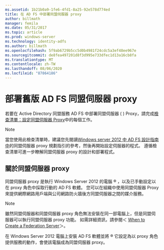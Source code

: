 ```yaml
---
ms.assetid: 1b21b0a9-1fe6-4fd1-8a25-92e578d774ed
title: 在 AD FS 中部署同盟伺服器 proxy
author: billmath
manager: femila
ms.date: 05/31/2017
ms.topic: article
ms.prod: windows-server
ms.technology: identity-adfs
ms.author: billmath
ms.openlocfilehash: 5f9ab6729b5cc5d0b4981f24cdc5a3ef48ee967e
ms.sourcegitcommit: de8fea497201d8f3d995e733dfec1d13a16cb8fa
ms.translationtype: MT
ms.contentlocale: zh-TW
ms.lasthandoff: 08/06/2020
ms.locfileid: "87864186"
---
```

# <a name="deploying-legacy-ad-fs-federation-server-proxies"></a>部署舊版 AD FS 同盟伺服器 proxy

若要在 Active Directory 同盟服務 AD FS 中部署同盟伺服器 \( \) Proxy，請完成[檢查清單：設定同盟伺服器 Proxy](Checklist--Setting-Up-a-Federation-Server-Proxy.md)中的每個工作。  
  
> [!NOTE]  
> 當您使用此檢查清單時，建議您先閱讀[Windows server 2012 中 AD FS 設計指南中](../design/ad-fs-design-guide-in-windows-server-2012.md)的同盟伺服器 proxy 規劃指引的參考，然後再開始設定伺服器的程式。 遵循檢查清單可進一步瞭解同盟伺服器 proxy 的設計和部署程式。  
  
## <a name="about-federation-server-proxies"></a>關於同盟伺服器 proxy  
同盟伺服器 proxy 是執行 Windows Server 2012 的電腦 &reg; ，以及已手動設定以在 proxy 角色中採取行動的 AD FS 軟體。 您可以在組織中使用同盟伺服器 Proxy 來提供網際網路用戶端與公司網路防火牆後方同盟伺服器之間的媒介服務。  
  
> [!NOTE]  
> 雖然同盟伺服器和同盟伺服器 proxy 角色無法安裝在同一部電腦上，但是同盟伺服器可以執行同盟伺服器 proxy 功能。 如需詳細資訊，請參閱＜ [When to Create a Federation Server](/previous-versions/windows/it-pro/windows-server-2012-R2-and-2012/dd807101(v=ws.11))＞。  
  
在 Windows Server 2012 電腦上安裝 AD FS 軟體並將 &reg; 它設定為以 proxy 角色提供服務的動作，會使該電腦成為同盟伺服器 proxy。  
  
